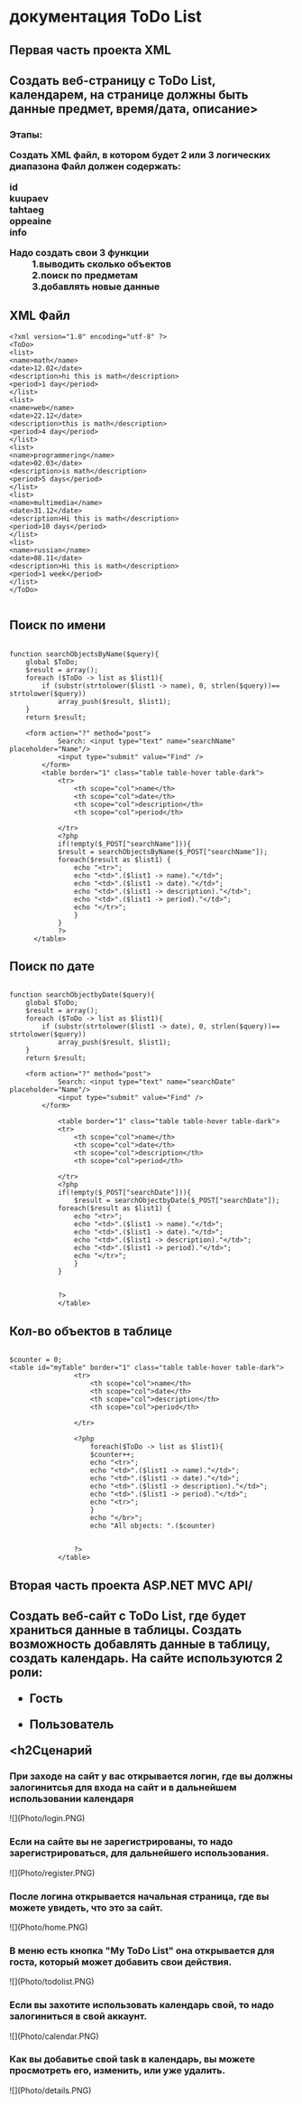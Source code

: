 <h1>документация ToDo List</h1>
<h2>Первая часть проекта XML<h2/>
  <h2>Создать веб-страницу с ToDo List, календарем, на странице должны быть данные предмет, время/дата, описание><h3/>
  Этапы:

Создать XML файл, в котором будет 2 или 3 логических диапазона
Файл должен содержать: 
<dl>
  <dt>id</dt>
  <dt>kuupaev</dt>
  <dt>tahtaeg</dt>
  <dt>oppeaine</dt>
  <dt>info</dt>
</dl>

<dl>
<dt>Надо создать свои 3 функции<dt/>
<dd>1.выводить сколько объектов</dd>
<dd>2.поиск по предметам</dd>
<dd>3.добавлять новые данные</dd>
</dl>

<h2>XML Файл</h2>

```
<?xml version="1.0" encoding="utf-8" ?>
<ToDo>
<list>
<name>math</name>
<date>12.02</date>
<description>hi this is math</description>
<period>1 day</period>
</list>
<list>
<name>web</name>
<date>22.12</date>
<description>this is math</description>
<period>4 day</period>
</list>
<list>
<name>programmering</name>
<date>02.03</date>
<description>is math</description>
<period>5 days</period>
</list>
<list>
<name>multimedia</name>
<date>31.12</date>
<description>Hi this is math</description>
<period>10 days</period>
</list>
<list>
<name>russian</name>
<date>08.11</date>
<description>Hi this is math</description>
<period>1 week</period>
</list>
</ToDo>


```


<h2>Поиск по имени</h2>

```

function searchObjectsByName($query){
    global $ToDo;
    $result = array();
    foreach ($ToDo -> list as $list1){
        if (substr(strtolower($list1 -> name), 0, strlen($query))== strtolower($query))
            array_push($result, $list1);
    }
    return $result;
    
    <form action="?" method="post">
            Search: <input type="text" name="searchName" placeholder="Name"/>
            <input type="submit" value="Find" />
        </form>
        <table border="1" class="table table-hover table-dark">
            <tr>
                <th scope="col">name</th>
                <th scope="col">date</th>
                <th scope="col">description</th>
				<th scope="col">period</th>
                
            </tr>
            <?php
            if(!empty($_POST["searchName"])){
            $result = searchObjectsByName($_POST["searchName"]);
            foreach($result as $list1) {
                echo "<tr>";
                echo "<td>".($list1 -> name)."</td>";
                echo "<td>".($list1 -> date)."</td>";
                echo "<td>".($list1 -> description)."</td>";
				echo "<td>".($list1 -> period)."</td>";
                echo "</tr>";
                }
            }
            ?>
      </table>
```

<h2>Поиск по дате</h2>

```

function searchObjectbyDate($query){
    global $ToDo;
    $result = array();
    foreach ($ToDo -> list as $list1){
        if (substr(strtolower($list1 -> date), 0, strlen($query))== strtolower($query))
            array_push($result, $list1);
    }
    return $result;
    
    <form action="?" method="post">
            Search: <input type="text" name="searchDate" placeholder="Name"/>
            <input type="submit" value="Find" />
        </form>
			
			<table border="1" class="table table-hover table-dark">
            <tr>
                <th scope="col">name</th>
                <th scope="col">date</th>
                <th scope="col">description</th>
				<th scope="col">period</th>
                
            </tr>
			<?php
			if(!empty($_POST["searchDate"])){
				$result = searchObjectbyDate($_POST["searchDate"]);
            foreach($result as $list1) {
                echo "<tr>";
                echo "<td>".($list1 -> name)."</td>";
                echo "<td>".($list1 -> date)."</td>";
                echo "<td>".($list1 -> description)."</td>";
				echo "<td>".($list1 -> period)."</td>";
                echo "</tr>";
                }
			}
			
			
			?>
			</table>
```

<h2>Кол-во объектов в таблице</h2>

```

$counter = 0;
<table id="myTable" border="1" class="table table-hover table-dark">
				<tr>
					<th scope="col">name</th>
					<th scope="col">date</th>
					<th scope="col">description</th>
					<th scope="col">period</th>

				</tr>
				
				<?php	  
					foreach($ToDo -> list as $list1){
					$counter++;
					echo "<tr>";
					echo "<td>".($list1 -> name)."</td>";
					echo "<td>".($list1 -> date)."</td>";
					echo "<td>".($list1 -> description)."</td>";
					echo "<td>".($list1 -> period)."</td>";
					echo "<tr>";
					}
					echo "</br>";
					echo "All objects: ".($counter) 
					
				
				?>
			</table>
```

<h2>Вторая часть проекта ASP.NET MVC API/<h2>
  Создать веб-сайт с ToDo List, где будет храниться данные в таблицы. Создать возможность добавлять данные в таблицу, создать календарь.
  На сайте используются 2 роли:
  
  * Гость
  
  * Пользователь
  
  <h2Сценарий</h2>
  
 <h3> При заходе на сайт у вас открывается логин, где вы должны залогинитсья для входа на сайт и в дальнейшем использовании календаря</h3>
  ![](Photo/login.PNG)
 <h3> Если на сайте вы не зарегистрированы, то надо зарегистрироваться, для дальнейшего использования.</h3>
    ![](Photo/register.PNG)

 <h3> После логина открывается начальная страница, где вы можете увидеть, что это за сайт.</h3>
  ![](Photo/home.PNG)
  
 <h3> В меню есть кнопка "My ToDo List" она открывается для госта, который может добавить свои действия.</h3>
  ![](Photo/todolist.PNG)
 <h3> Если вы захотите использовать календарь свой, то надо залогиниться в свой аккаунт.</h3>
    ![](Photo/calendar.PNG)
    
 <h3> Как вы добавитье свой task в календарь, вы можете просмотреть его, изменить, или уже удалить.</h3>
    ![](Photo/details.PNG)


  
  




